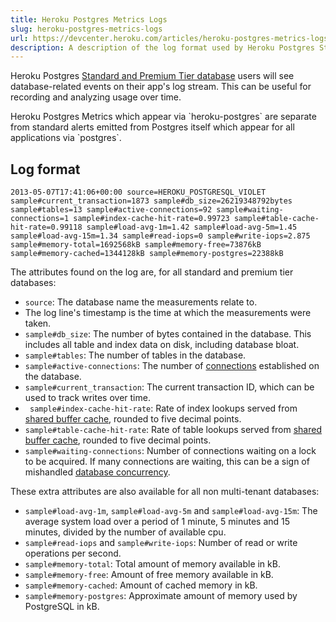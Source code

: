 ```yaml
---
title: Heroku Postgres Metrics Logs
slug: heroku-postgres-metrics-logs
url: https://devcenter.heroku.com/articles/heroku-postgres-metrics-logs
description: A description of the log format used by Heroku Postgres Standard and Premium Tier databases.
---
```


Heroku Postgres [Standard and Premium Tier database](https://devcenter.heroku.com/articles/heroku-postgres-plans#standard-tier) users will see database-related events on their app's log stream. This can be useful for recording and analyzing usage over time.

<div class="callout">
Heroku Postgres Metrics which appear via `heroku-postgres` are separate from standard alerts emitted from Postgres itself which appear for all applications via `postgres`.
</div>

## Log format

```term
2013-05-07T17:41:06+00:00 source=HEROKU_POSTGRESQL_VIOLET sample#current_transaction=1873 sample#db_size=26219348792bytes sample#tables=13 sample#active-connections=92 sample#waiting-connections=1 sample#index-cache-hit-rate=0.99723 sample#table-cache-hit-rate=0.99118 sample#load-avg-1m=1.42 sample#load-avg-5m=1.45 sample#load-avg-15m=1.34 sample#read-iops=0 sample#write-iops=2.875 sample#memory-total=1692568kB sample#memory-free=73876kB sample#memory-cached=1344128kB sample#memory-postgres=22388kB
```


The attributes found on the log are, for all standard and premium tier databases:

* `source`: The database name the measurements relate to.
* The log line's timestamp is the time at which the measurements were taken.
* `sample#db_size`: The number of bytes contained in the database. This includes all
table and index data on disk, including database bloat.
* `sample#tables`: The number of tables in the database.
* `sample#active-connections`: The number of [connections](https://devcenter.heroku.com/articles/heroku-postgres-plans#standard-tier) established on the database.
* `sample#current_transaction`: The current transaction ID, which can be used to track writes over time.
* ` sample#index-cache-hit-rate`: Rate of index lookups served from [shared buffer cache](https://devcenter.heroku.com/articles/understanding-postgres-data-caching), rounded to five decimal points.
* `sample#table-cache-hit-rate`: Rate of table lookups served from [shared buffer cache](https://devcenter.heroku.com/articles/understanding-postgres-data-caching), rounded to five decimal points.
* `sample#waiting-connections`: Number of connections waiting on a lock to be acquired. If many connections are waiting, this can be a sign of mishandled [database concurrency](https://devcenter.heroku.com/articles/postgresql-concurrency).

These extra attributes are also available for all non multi-tenant databases:

* `sample#load-avg-1m`, `sample#load-avg-5m` and `sample#load-avg-15m`: The average system load over a period of 1 minute, 5 minutes and 15 minutes, divided by the number of available cpu.
* `sample#read-iops` and `sample#write-iops`: Number of read or write operations per second.
* `sample#memory-total`: Total amount of memory available in kB.
* `sample#memory-free`: Amount of free memory available in kB.
* `sample#memory-cached`: Amount of cached memory in kB.
* `sample#memory-postgres`: Approximate amount of memory used by PostgreSQL in kB.